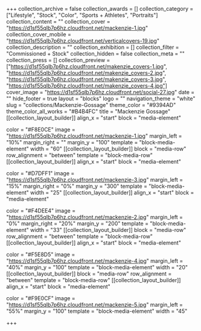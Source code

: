 +++
collection_archive = false
collection_awards = []
collection_category = ["Lifestyle", "Stock", "Color", "Sports + Athletes", "Portraits"]
collection_content = ""
collection_cover = "https://d1sf55qlb7p6hz.cloudfront.net/mackenzie-1.jpg"
collection_cover_mobile = "https://d1sf55qlb7p6hz.cloudfront.net/verticalcovers-19.jpg"
collection_description = ""
collection_exhibition = []
collection_filter = "Commissioned + Stock"
collection_hidden = false
collection_meta = ""
collection_press = []
collection_preview = ["https://d1sf55qlb7p6hz.cloudfront.net/makenzie_covers-1.jpg", "https://d1sf55qlb7p6hz.cloudfront.net/makenzie_covers-2.jpg", "https://d1sf55qlb7p6hz.cloudfront.net/makenzie_covers-3.jpg", "https://d1sf55qlb7p6hz.cloudfront.net/makenzie_covers-4.jpg"]
cover_image = "https://d1sf55qlb7p6hz.cloudfront.net/social-27.jpg"
date = ""
hide_footer = true
layout = "blocks"
logo = ""
navigation_theme = "white"
slug = "collections/Mackenzie-Gossage"
theme_color = "#9394AD"
theme_color_all_works = "#B4B4FC"
title = "Mackenzie Gossage"
[[collection_layout_builder]]
align_x = "start"
block = "media-element"

color = "#F8E0CE"
image = "https://d1sf55qlb7p6hz.cloudfront.net/mackenzie-1.jpg"
margin_left = "10%"
margin_right = ""
margin_y = "100"
template = "block-media-element"
width = "60"
[[collection_layout_builder]]
block = "media-row"
row_alignment = "between"
template = "block-media-row"
[[collection_layout_builder]]
align_x = "start"
block = "media-element"

color = "#D7DFF1"
image = "https://d1sf55qlb7p6hz.cloudfront.net/mackenzie-3.jpg"
margin_left = "15%"
margin_right = "0%"
margin_y = "300"
template = "block-media-element"
width = "25"
[[collection_layout_builder]]
align_x = "start"
block = "media-element"

color = "#F4DEE4"
image = "https://d1sf55qlb7p6hz.cloudfront.net/mackenzie-2.jpg"
margin_left = "0%"
margin_right = "20%"
margin_y = "200"
template = "block-media-element"
width = "33"
[[collection_layout_builder]]
block = "media-row"
row_alignment = "between"
template = "block-media-row"
[[collection_layout_builder]]
align_x = "start"
block = "media-element"

color = "#F5E8D5"
image = "https://d1sf55qlb7p6hz.cloudfront.net/mackenzie-4.jpg"
margin_left = "40%"
margin_y = "100"
template = "block-media-element"
width = "20"
[[collection_layout_builder]]
block = "media-row"
row_alignment = "between"
template = "block-media-row"
[[collection_layout_builder]]
align_x = "start"
block = "media-element"

color = "#F9E0CF"
image = "https://d1sf55qlb7p6hz.cloudfront.net/mackenzie-5.jpg"
margin_left = "55%"
margin_y = "100"
template = "block-media-element"
width = "45"

+++
